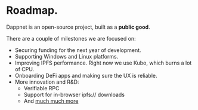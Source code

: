 # Roadmap.

Dappnet is an open-source project, built as a **public good**.

There are a couple of milestones we are focused on:

* Securing funding for the next year of development.
* Supporting Windows and Linux platforms.
* Improving IPFS performance. Right now we use Kubo, which burns a lot of CPU.
* Onboarding DeFi apps and making sure the UX is reliable.
* More innovation and R\&D:
  * Verifiable RPC
  * Support for in-browser ipfs:// downloads
  * And [much much more](https://github.com/gliss-co/dappnet-features/issues)
